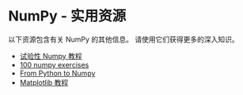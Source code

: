 

# NumPy - 实用资源

以下资源包含有关 NumPy 的其他信息。 请使用它们获得更多的深入知识。

+   [试验性 Numpy 教程](http://reverland.org/python/2012/08/22/numpy)
+   [100 numpy exercises](http://www.labri.fr/perso/nrougier/teaching/numpy.100/)
+   [From Python to Numpy](http://www.labri.fr/perso/nrougier/from-python-to-numpy/)
+   [Matplotlib 教程](http://liam0205.me/2014/09/11/matplotlib-tutorial-zh-cn/)
